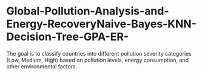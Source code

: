 # Global-Pollution-Analysis-and-Energy-RecoveryNaive-Bayes-KNN-Decision-Tree-GPA-ER-
 The goal is to classify countries into different pollution severity categories (Low, Medium, High) based on pollution levels, energy consumption, and other environmental factors.

